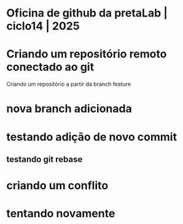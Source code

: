 # Oficina de github da pretaLab | ciclo14 | 2025
# Criando um repositório remoto conectado ao git 
Criando um repositório a partir da branch feature
# nova branch adicionada
# testando adição de novo commit
## testando git rebase 
# criando um conflito
# tentando novamente
